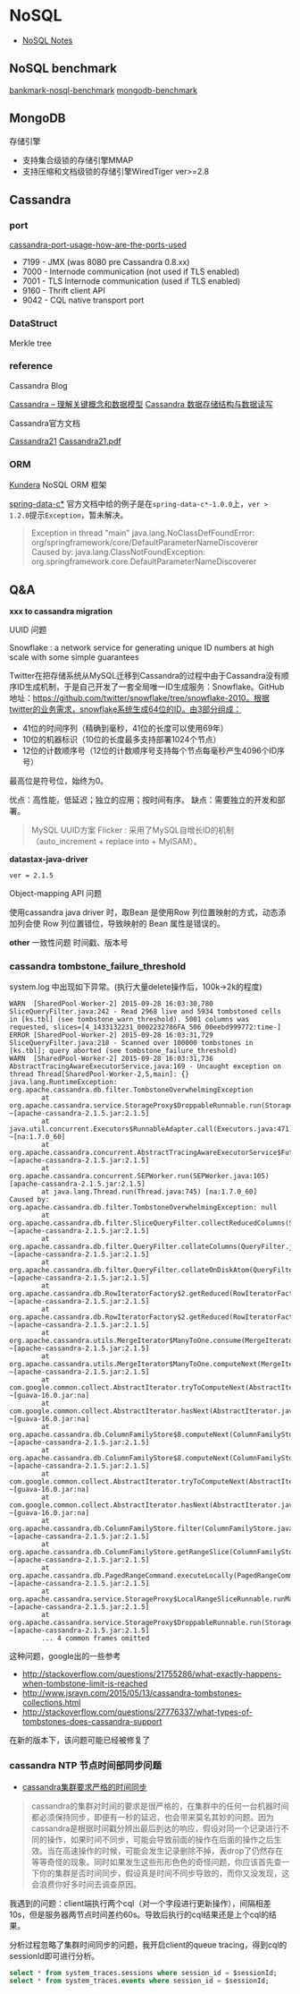 NoSQL
=====

* [NoSQL Notes](http://www.nosqlnotes.net)

## NoSQL benchmark

[bankmark-nosql-benchmark](http://www.bankmark.de/wp-content/uploads/2014/12/bankmark-20141201-WP-NoSQLBenchmark.pdf)
[mongodb-benchmark](http://www.mongodb.com/blog/post/high-performance-benchmarking-mongodb-and-nosql-systems)

## MongoDB

存储引擎

* 支持集合级锁的存储引擎MMAP
* 支持压缩和文档级锁的存储引擎WiredTiger   ver>=2.8


## Cassandra

### port

[cassandra-port-usage-how-are-the-ports-used](http://stackoverflow.com/questions/2359159/cassandra-port-usage-how-are-the-ports-used)

- 7199 - JMX (was 8080 pre Cassandra 0.8.xx)
- 7000 - Internode communication (not used if TLS enabled)
- 7001 - TLS Internode communication (used if TLS enabled)
- 9160 - Thrift client API
- 9042 - CQL native transport port

### DataStruct

Merkle tree

### reference

Cassandra Blog

[Cassandra – 理解关键概念和数据模型](http://my.oschina.net/silentriver/blog/182678)
[Cassandra 数据存储结构与数据读写](http://www.oschina.net/question/12_11855)

Cassandra官方文档

[Cassandra21](http://docs.datastax.com/en/cassandra/2.1/cassandra/gettingStartedCassandraIntro.html)
[Cassandra21.pdf](http://docs.datastax.com/en/cassandra/2.1/pdf/cassandra21.pdf)

### ORM

[Kundera](https://github.com/impetus-opensource/Kundera) NoSQL ORM 框架

[spring-data-c*](http://docs.spring.io/spring-data/cassandra/docs/1.2.0.RELEASE/reference/html/#cassandra.core)
官方文档中给的例子是在`spring-data-c*-1.0.0`上，`ver > 1.2.0`提示`Exception`，暂未解决。
> Exception in thread "main" java.lang.NoClassDefFoundError: org/springframework/core/DefaultParameterNameDiscoverer  
> Caused by: java.lang.ClassNotFoundException: org.springframework.core.DefaultParameterNameDiscoverer

## Q&A

**xxx to cassandra migration**

UUID 问题

Snowflake : a network service for generating unique ID numbers at high scale with some simple guarantees

Twitter在把存储系统从MySQL迁移到Cassandra的过程中由于Cassandra没有顺序ID生成机制，于是自己开发了一套全局唯一ID生成服务：Snowflake。GitHub地址：https://github.com/twitter/snowflake/tree/snowflake-2010。根据twitter的业务需求，snowflake系统生成64位的ID。由3部分组成：

 - 41位的时间序列（精确到毫秒，41位的长度可以使用69年）
 - 10位的机器标识（10位的长度最多支持部署1024个节点）
 - 12位的计数顺序号（12位的计数顺序号支持每个节点每毫秒产生4096个ID序号）

 最高位是符号位，始终为0。

 优点：高性能，低延迟；独立的应用；按时间有序。
 缺点：需要独立的开发和部署。

> MySQL UUID方案 Flicker : 采用了MySQL自增长ID的机制（auto_increment + replace into + MyISAM）。

**datastax-java-driver**  

`ver = 2.1.5`

Object-mapping API 问题

使用cassandra java driver 时，取Bean 是使用Row 列位置映射的方式，动态添加列会使 Row 列位置错位，导致映射的 Bean 属性是错误的。

**other**
一致性问题
时间戳、版本号

### cassandra tombstone_failure_threshold

system.log 中出现如下异常。(执行大量delete操作后，100k->2k的程度)

```
WARN  [SharedPool-Worker-2] 2015-09-28 16:03:30,780 SliceQueryFilter.java:242 - Read 2968 live and 5934 tombstoned cells in [ks.tbl] (see tombstone_warn_threshold). 5001 columns was requested, slices=[4_1433132231_0002232786FA_506_00eebd999772:time-]
ERROR [SharedPool-Worker-2] 2015-09-28 16:03:31,729 SliceQueryFilter.java:218 - Scanned over 100000 tombstones in [ks.tbl]; query aborted (see tombstone_failure_threshold)
WARN  [SharedPool-Worker-2] 2015-09-28 16:03:31,736 AbstractTracingAwareExecutorService.java:169 - Uncaught exception on thread Thread[SharedPool-Worker-2,5,main]: {}
java.lang.RuntimeException: org.apache.cassandra.db.filter.TombstoneOverwhelmingException
        at org.apache.cassandra.service.StorageProxy$DroppableRunnable.run(StorageProxy.java:2182) ~[apache-cassandra-2.1.5.jar:2.1.5]
        at java.util.concurrent.Executors$RunnableAdapter.call(Executors.java:471) ~[na:1.7.0_60]
        at org.apache.cassandra.concurrent.AbstractTracingAwareExecutorService$FutureTask.run(AbstractTracingAwareExecutorService.java:164) ~[apache-cassandra-2.1.5.jar:2.1.5]
        at org.apache.cassandra.concurrent.SEPWorker.run(SEPWorker.java:105) [apache-cassandra-2.1.5.jar:2.1.5]
        at java.lang.Thread.run(Thread.java:745) [na:1.7.0_60]
Caused by: org.apache.cassandra.db.filter.TombstoneOverwhelmingException: null
        at org.apache.cassandra.db.filter.SliceQueryFilter.collectReducedColumns(SliceQueryFilter.java:220) ~[apache-cassandra-2.1.5.jar:2.1.5]
        at org.apache.cassandra.db.filter.QueryFilter.collateColumns(QueryFilter.java:107) ~[apache-cassandra-2.1.5.jar:2.1.5]
        at org.apache.cassandra.db.filter.QueryFilter.collateOnDiskAtom(QueryFilter.java:81) ~[apache-cassandra-2.1.5.jar:2.1.5]
        at org.apache.cassandra.db.RowIteratorFactory$2.getReduced(RowIteratorFactory.java:99) ~[apache-cassandra-2.1.5.jar:2.1.5]
        at org.apache.cassandra.db.RowIteratorFactory$2.getReduced(RowIteratorFactory.java:71) ~[apache-cassandra-2.1.5.jar:2.1.5]
        at org.apache.cassandra.utils.MergeIterator$ManyToOne.consume(MergeIterator.java:117) ~[apache-cassandra-2.1.5.jar:2.1.5]
        at org.apache.cassandra.utils.MergeIterator$ManyToOne.computeNext(MergeIterator.java:100) ~[apache-cassandra-2.1.5.jar:2.1.5]
        at com.google.common.collect.AbstractIterator.tryToComputeNext(AbstractIterator.java:143) ~[guava-16.0.jar:na]
        at com.google.common.collect.AbstractIterator.hasNext(AbstractIterator.java:138) ~[guava-16.0.jar:na]
        at org.apache.cassandra.db.ColumnFamilyStore$8.computeNext(ColumnFamilyStore.java:2006) ~[apache-cassandra-2.1.5.jar:2.1.5]
        at org.apache.cassandra.db.ColumnFamilyStore$8.computeNext(ColumnFamilyStore.java:2002) ~[apache-cassandra-2.1.5.jar:2.1.5]
        at com.google.common.collect.AbstractIterator.tryToComputeNext(AbstractIterator.java:143) ~[guava-16.0.jar:na]
        at com.google.common.collect.AbstractIterator.hasNext(AbstractIterator.java:138) ~[guava-16.0.jar:na]
        at org.apache.cassandra.db.ColumnFamilyStore.filter(ColumnFamilyStore.java:2157) ~[apache-cassandra-2.1.5.jar:2.1.5]
        at org.apache.cassandra.db.ColumnFamilyStore.getRangeSlice(ColumnFamilyStore.java:2115) ~[apache-cassandra-2.1.5.jar:2.1.5]
        at org.apache.cassandra.db.PagedRangeCommand.executeLocally(PagedRangeCommand.java:115) ~[apache-cassandra-2.1.5.jar:2.1.5]
        at org.apache.cassandra.service.StorageProxy$LocalRangeSliceRunnable.runMayThrow(StorageProxy.java:1516) ~[apache-cassandra-2.1.5.jar:2.1.5]
        at org.apache.cassandra.service.StorageProxy$DroppableRunnable.run(StorageProxy.java:2179) ~[apache-cassandra-2.1.5.jar:2.1.5]
        ... 4 common frames omitted
```

这种问题，google出的一些参考
- http://stackoverflow.com/questions/21755286/what-exactly-happens-when-tombstone-limit-is-reached
- http://www.jsravn.com/2015/05/13/cassandra-tombstones-collections.html
- http://stackoverflow.com/questions/27776337/what-types-of-tombstones-does-cassandra-support

在新的版本下，该问题可能已经被修复了


### cassandra NTP 节点时间部同步问题

- [cassandra集群要求严格的时间同步](http://zhaoyanblog.com/archives/271.html)
> cassandra的集群对时间的要求是很严格的，在集群中的任何一台机器时间都必须保持同步，即便有一秒的延迟，也会带来莫名其妙的问题。因为cassandra是根据时间戳分辨出最后到达的响应，假设对同一个记录进行不同的操作，如果时间不同步，可能会导致前面的操作在后面的操作之后生效。当在高速操作的时候，可能会发生记录删除不掉，表drop了仍然存在等等奇怪的现象。同时如果发生这些形形色色的奇怪问题，你应该首先查一下你的集群是否时间同步，假设真是时间不同步导致的，而你又没发现，这会浪费你好多时间去调查原因。

我遇到的问题：client端执行两个cql（对一个字段进行更新操作），间隔相差10s，但是服务器两节点时间差约60s。导致后执行的cql结果还是上个cql的结果。

分析过程忽略了集群时间同步的问题，我开启client的queue tracing，得到cql的sessionId即可进行分析。


```sql
select * from system_traces.sessions where session_id = $sessionId;
select * from system_traces.events where session_id = $sessionId;
```
